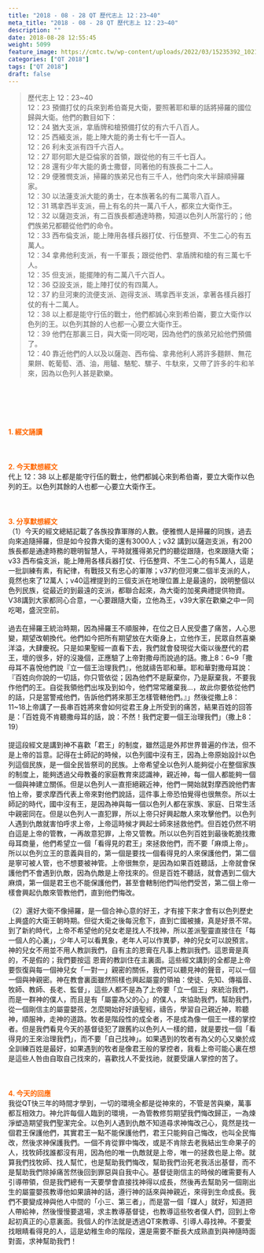 ```yaml
---
title: "2018 - 08 - 28 QT 歷代志上 12：23~40"
meta_title: "2018 - 08 - 28 QT 歷代志上 12：23~40"
description: ""
date: 2018-08-28 12:55:45
weight: 5099
feature_image: https://cmtc.tw/wp-content/uploads/2022/03/15235392_10211799862337740_180693556567566654_o-1.webp
categories: ["QT 2018"]
tags: ["QT 2018"]
draft: false
---
```


<blockquote>歷代志上 12：23~40<br />
12：23 預備打仗的兵來到希伯崙見大衛，要照著耶和華的話將掃羅的國位歸與大衛。他們的數目如下：<br />
12：24 猶大支派，拿盾牌和槍預備打仗的有六千八百人。<br />
12：25 西緬支派，能上陣大能的勇士有七千一百人。<br />
12：26 利未支派有四千六百人。<br />
12：27 耶何耶大是亞倫家的首領，跟從他的有三千七百人。<br />
12：28 還有少年大能的勇士撒督，同著他的有族長二十二人。<br />
12：29 便雅憫支派，掃羅的族弟兄也有三千人，他們向來大半歸順掃羅家。<br />
12：30 以法蓮支派大能的勇士，在本族著名的有二萬零八百人。<br />
12：31 瑪拿西半支派，冊上有名的共一萬八千人，都來立大衛作王。<br />
12：32 以薩迦支派，有二百族長都通達時務，知道以色列人所當行的；他們族弟兄都聽從他們的命令。<br />
12：33 西布倫支派，能上陣用各樣兵器打仗、行伍整齊、不生二心的有五萬人。<br />
12：34 拿弗他利支派，有一千軍長；跟從他們、拿盾牌和槍的有三萬七千人。<br />
12：35 但支派，能擺陣的有二萬八千六百人。<br />
12：36 亞設支派，能上陣打仗的有四萬人。<br />
12：37 約旦河東的流便支派、迦得支派、瑪拿西半支派，拿著各樣兵器打仗的有十二萬人。<br />
12：38 以上都是能守行伍的戰士，他們都誠心來到希伯崙，要立大衛作以色列的王。以色列其餘的人也都一心要立大衛作王。<br />
12：39 他們在那裏三日，與大衛一同吃喝，因為他們的族弟兄給他們預備了。<br />
12：40 靠近他們的人以及以薩迦、西布倫、拿弗他利人將許多麵餅、無花果餅、乾葡萄、酒、油，用驢、駱駝、騾子、牛馱來，又帶了許多的牛和羊來，因為以色列人甚是歡樂。</blockquote><br />
&nbsp;<br />
<br />
&nbsp;<br />
<br />
<span style="color: #ff6600;"><strong>1. </strong><strong>經文誦讀</strong></span><br />
<br />
<span style="color: #ff6600;"><strong> </strong></span><br />
<br />
<span style="color: #ff6600;"><strong>2. 今天默想</strong><strong>經文<br />
</strong></span>代上 12：38 以上都是能守行伍的戰士，他們都誠心來到希伯崙，要立大衛作以色列的王。以色列其餘的人也都一心要立大衛作王。<br />
<br />
&nbsp;<br />
<br />
<span style="color: #ff6600;"><strong>3. 分享默想經文<br />
</strong></span>（1）今天的經文總結記載了各族投靠軍隊的人數。便雅憫人是掃羅的同族，過去向來追隨掃羅，但是如今投靠大衛的還有3000人；v32 講到以薩迦支派，有200族長都是通達時務的聰明智慧人，平時就獲得弟兄們的聽從跟隨，也來跟隨大衛；v33 西布倫支派，能上陣用各樣兵器打仗、行伍整齊、不生二心的有5萬人，這是一批訓練有素，有紀律，有戰技又有忠心的軍隊；v37約但河東二個半支派的人，竟然也來了12萬人；v40這裡提到的三個支派在地理位置上是最遠的，說明整個以色列民族，從最近的到最遠的支派，都聯合起來，為大衛的加冕典禮提供物資。V38講到大家都同心合意，一心要跟隨大衛，立他為王，v39大家在歡樂之中一同吃喝，盛況空前。<br />
<br />
過去在掃羅王統治時期，因為掃羅王不順服神，在位之日人民受盡了痛苦，人心思變，期望改朝換代。他們如今把所有期望放在大衛身上，立他作王，民眾自然喜樂洋溢，大肆慶祝。只是如果聖經一直看下去，我們就會發現從大衛以後歷代的君王，壞的很多，好的沒幾個，正應驗了上帝對撒母而說過的話。撒上8：6~9「撒母耳不喜悅他們說『立一個王治理我們』，他就禱告耶和華。耶和華對撒母耳說：『百姓向你說的一切話，你只管依從；因為他們不是厭棄你，乃是厭棄我，不要我作他們的王。自從我領他們出埃及到如今，他們常常離棄我…，故此你要依從他們的話，只是當警戒他們，告訴他們將來那王怎樣管轄他們。』」然後從撒上8：11~18上帝講了一長串百姓將來會如何從君王身上所受到的痛苦，結果百姓的回答是：「百姓竟不肯聽撒母耳的話，說：不然！我們定要一個王治理我們」（撒上8：19）<br />
<br />
提這段經文是講到神不喜歡「君王」的制度，雖然這是外邦世界普遍的作法，但不是上帝的旨意。記得在士師記的時候，以色列國中沒有王，因為上帝原始設計以色列這個民族，是一個全民皆祭司的民族。上帝希望全以色列人能夠從小在整個家族的制度上，能夠透過父母教養的家庭教育來認識神，親近神，每一個人都能夠一個一個與神建立關係。但是以色列人一直拒絕親近神，他們一開始就對摩西說他們害怕上帝，要求摩西代表上帝來對他們說話，這件事上帝恐怕覺得也很無奈。所以士師記的時代，國中沒有王，是因為神與每一個以色列人都在家族、家庭、日常生活中親密同在。但是以色列人一直犯罪，所以上帝只好興起敵人來攻擊他們。以色列人遇到仇敵就害怕呼求上帝，上帝這時候才興起士師來拯救他們。但百姓仍然不明白這是上帝的管教，一再故意犯罪，上帝又管教。所以以色列百姓到最後乾脆找撒母耳商量，他們希望立一個「看得見的君王」來拯救他們，而不要「麻煩上帝」。所以以色列立王的意義與目的，第一個是要找一個看得見的人來保護他們，第二個是寧可被人管，也不想要被神管。上帝很無奈，是因為如果百姓聽話，上帝就會保護他們不會遇到仇敵，因為仇敵是上帝找來的。但是百姓不聽話，就會遇到二個大麻煩，第一個是君王也不能保護他們，甚至會轄制他們叫他們受苦，第二個上帝一樣會興起仇敵來管教他們，直到他們悔改。<br />
<br />
（2）還好大衛不像掃羅，是一個合神心意的好王，才有接下來才會有以色列歷史上興盛的大衛王朝時期。但從大衛之後每況愈下，直到亡國被擄，真是好景不常。到了新約時代，上帝不希望他的兒女老是找人不找神，所以差派聖靈直接住在「每一個人的心裏」，少年人可以看異象，老年人可以作異夢，神的兒女可以說預言。神的兒女不用並不用人教訓我們，自有主的恩膏在凡事上教訓我們。這恩膏是真的，不是假的；我們要按這 恩膏的教訓住在主裏面。這些經文講到的全都是上帝要恢復與每一個神兒女「一對一」親密的關係，我們可以聽見神的聲音，可以一個一個與神親密。神在教會裏面雖然照樣也興起屬靈的領袖：使徒、先知、傳福音、牧師、教師、長老、監督」，這些人都不是為了上帝要「立一個王」來統治我們，而是一群神的僕人，而且是有「屬靈為父的心」的僕人，來協助我們，幫助我們，從一個剛信主的屬靈嬰孩，怎麼開始好好讀聖經，禱告，學習自己親近神，聆聽神，順服神，走神的道路。牧者是階段性的成全者，不是成為像一個王一樣的掌控者。但是我們看見今天的基督徒犯了跟舊約以色列人一樣的錯，就是要找一個「看得見的王來治理我們」，而不要「自己找神」。如果遇到的牧者有為父的心又樂於成全訓練百姓是最好，如果遇到的牧者是像君王般的掌控者，我看上帝可能心裏在想是這些人咎由自取自己找來的，喜歡找人不愛找祂，就要受讓人掌控的苦了。<br />
<br />
&nbsp;<br />
<br />
<span style="color: #ff6600;"><strong>4. 今天的回應<br />
</strong></span>我從QT快三年的時間才學到，一切的環境全都是從神來的，不管是苦與樂，萬事都互相效力。神允許每個人臨到的環境，一為管教修剪期望我們悔改歸正，一為煉淨塑造期望我們聖潔完全。以色列人遇到仇敵不知道尋求神悔改己心，竟然是找一個君王保護他們，其實君王一點不能保護他們，君王只能夠自己悔改，也叫全民悔改，然後求神保護我們。一個不肯從罪中悔改，或是不肯除去老我結出生命果子的人，找牧師找誰都沒有用，因為他的唯一仇敵就是上帝，唯一的拯救也是上帝。就算我們找牧師、找人幫忙，也是幫助我們悔改，幫助我們治死老我活出基督，而不是幫助我們除掉痛苦然後回到罪惡與自我中心。基督徒剛信主的時候的確需要有人引導帶領，但是我們總有一天要學會直接找神得以成長，然後再去幫助另一個剛出生的屬靈嬰孩教導他如果讀神的話，遵行神的話來與神親近，來得到生命成長。我們不要變成神與他人中間的「小三、第三者」，而是當一個「媒人」就好，知道把人帶給神，然後慢慢要退場，求主教導基督徒，也教導這些牧者僕人們，回到上帝起初真正的心意裏面。我個人的作法就是透過QT來教導、引導人尋找神。不要愛找眼睛看得見的人，這是幼稚生命的階段，還是需要不斷長大成熟直到與神隨時面對面，求神幫助我們！<br />
<br />
&nbsp;
        